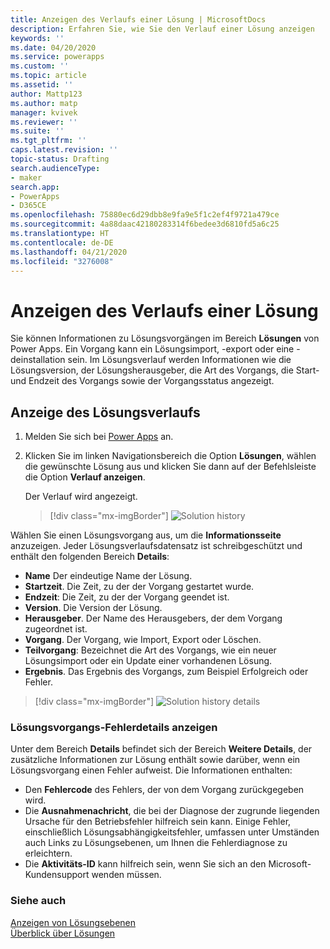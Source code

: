```yaml
---
title: Anzeigen des Verlaufs einer Lösung | MicrosoftDocs
description: Erfahren Sie, wie Sie den Verlauf einer Lösung anzeigen
keywords: ''
ms.date: 04/20/2020
ms.service: powerapps
ms.custom: ''
ms.topic: article
ms.assetid: ''
author: Mattp123
ms.author: matp
manager: kvivek
ms.reviewer: ''
ms.suite: ''
ms.tgt_pltfrm: ''
caps.latest.revision: ''
topic-status: Drafting
search.audienceType:
- maker
search.app:
- PowerApps
- D365CE
ms.openlocfilehash: 75880ec6d29dbb8e9fa9e5f1c2ef4f9721a479ce
ms.sourcegitcommit: 4a88daac42180283314f6bedee3d6810fd5a6c25
ms.translationtype: HT
ms.contentlocale: de-DE
ms.lasthandoff: 04/21/2020
ms.locfileid: "3276008"
---
```

# <a name="view-the-history-of-a-solution"></a>Anzeigen des Verlaufs einer Lösung
Sie können Informationen zu Lösungsvorgängen im Bereich **Lösungen** von Power Apps. Ein Vorgang kann ein Lösungsimport, -export oder eine -deinstallation sein. Im Lösungsverlauf werden Informationen wie die Lösungsversion, der Lösungsherausgeber, die Art des Vorgangs, die Start- und Endzeit des Vorgangs sowie der Vorgangsstatus angezeigt.

## <a name="view-solution-history"></a>Anzeige des Lösungsverlaufs
1.  Melden Sie sich bei [Power Apps](https://make.powerapps.com/?utm_source=padocs&utm_medium=linkinadoc&utm_campaign=referralsfromdoc) an.
2.  Klicken Sie im linken Navigationsbereich die Option **Lösungen**, wählen die gewünschte Lösung aus und klicken Sie dann auf der Befehlsleiste die Option **Verlauf anzeigen**. 

    Der Verlauf wird angezeigt. 

    > [!div class="mx-imgBorder"] 
    > ![](media/solution-history.png "Solution history")

Wählen Sie einen Lösungsvorgang aus, um die **Informationsseite** anzuzeigen. Jeder Lösungsverlaufsdatensatz ist schreibgeschützt und enthält den folgenden Bereich **Details**:
-   **Name** Der eindeutige Name der Lösung. 
-   **Startzeit**. Die Zeit, zu der der Vorgang gestartet wurde.
-   **Endzeit**: Die Zeit, zu der der Vorgang geendet ist.
-   **Version**. Die Version der Lösung.
-   **Herausgeber**. Der Name des Herausgebers, der dem Vorgang zugeordnet ist. 
-   **Vorgang**. Der Vorgang, wie Import, Export oder Löschen. 
-   **Teilvorgang**: Bezeichnet die Art des Vorgangs, wie ein neuer Lösungsimport oder ein Update einer vorhandenen Lösung.
-   **Ergebnis**. Das Ergebnis des Vorgangs, zum Beispiel Erfolgreich oder Fehler.

 > [!div class="mx-imgBorder"] 
 > ![](media/solution-history-details.png "Solution history details")

### <a name="view-solution-operation-error-details"></a>Lösungsvorgangs-Fehlerdetails anzeigen 
Unter dem Bereich **Details** befindet sich der Bereich **Weitere Details**, der zusätzliche Informationen zur Lösung enthält sowie darüber, wenn ein Lösungsvorgang einen Fehler aufweist. Die Informationen enthalten: 
- Den **Fehlercode** des Fehlers, der von dem Vorgang zurückgegeben wird. 
- Die **Ausnahmenachricht**, die bei der Diagnose der zugrunde liegenden Ursache für den Betriebsfehler hilfreich sein kann. Einige Fehler, einschließlich Lösungsabhängigkeitsfehler, umfassen unter Umständen auch Links zu Lösungsebenen, um Ihnen die Fehlerdiagnose zu erleichtern. 
- Die **Aktivitäts-ID** kann hilfreich sein, wenn Sie sich an den Microsoft-Kundensupport wenden müssen.

### <a name="see-also"></a>Siehe auch
[Anzeigen von Lösungsebenen](solution-layers.md)  <br />
[Überblick über Lösungen](solutions-overview.md) 


